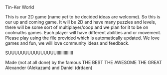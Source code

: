 Tin-Ker World

This is our 2D game (name yet to be decided ideas are welcome). So this is our up and coming game. It will be 2D and have many puzzles and levels, there will be some sort of multiplayer/coop and we plan for it to be on coolmaths games. Each player will have different abilities and or movement. Please play using the file provided which is automatically updated. We love games and fun, we will love community ideas and feedback.

SUUUUUUUUUUUUUUUIIIIIIIIIIIIII

Made (not at all done) by the famous THE BEST THE AWESOME THE GREAT Alexander (Alekazam) and Daniel (drdaen)
